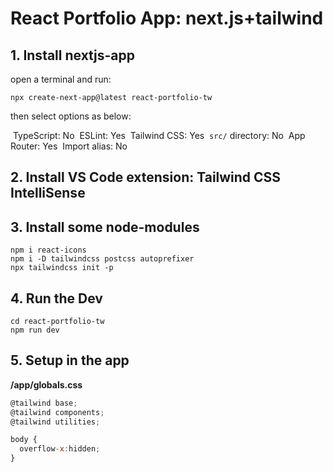 # React Portfolio App: next.js+tailwind



## 1. Install nextjs-app

open a terminal and run:

```
npx create-next-app@latest react-portfolio-tw
```

then select options as below:

​	TypeScript: No
​	ESLint:	Yes
​	Tailwind CSS:	Yes
​	`src/` directory:	No
​	App Router:	Yes
​	Import alias:	No



## 2. Install VS Code extension: Tailwind CSS IntelliSense



## 3. Install some node-modules

```
npm i react-icons
npm i -D tailwindcss postcss autoprefixer
npx tailwindcss init -p
```



## 4. Run the Dev

```shell
cd react-portfolio-tw
npm run dev
```



## 5. Setup in the app

**/app/globals.css**

```javascript
@tailwind base;
@tailwind components;
@tailwind utilities;

body {
  overflow-x:hidden;
}
```



